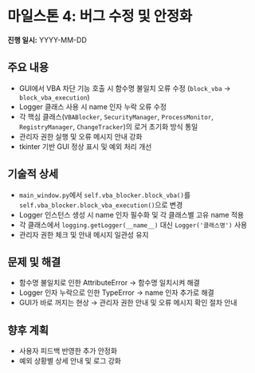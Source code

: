 # 마일스톤 4: 버그 수정 및 안정화

**진행 일시:** YYYY-MM-DD

## 주요 내용
- GUI에서 VBA 차단 기능 호출 시 함수명 불일치 오류 수정 (`block_vba` → `block_vba_execution`)
- Logger 클래스 사용 시 name 인자 누락 오류 수정
- 각 핵심 클래스(`VBABlocker`, `SecurityManager`, `ProcessMonitor`, `RegistryManager`, `ChangeTracker`)의 로거 초기화 방식 통일
- 관리자 권한 실행 및 오류 메시지 안내 강화
- tkinter 기반 GUI 정상 표시 및 예외 처리 개선

## 기술적 상세
- `main_window.py`에서 `self.vba_blocker.block_vba()`를 `self.vba_blocker.block_vba_execution()`으로 변경
- Logger 인스턴스 생성 시 name 인자 필수화 및 각 클래스별 고유 name 적용
- 각 클래스에서 `logging.getLogger(__name__)` 대신 `Logger('클래스명')` 사용
- 관리자 권한 체크 및 안내 메시지 일관성 유지

## 문제 및 해결
- 함수명 불일치로 인한 AttributeError → 함수명 일치시켜 해결
- Logger 인자 누락으로 인한 TypeError → name 인자 추가로 해결
- GUI가 바로 꺼지는 현상 → 관리자 권한 안내 및 오류 메시지 확인 절차 안내

## 향후 계획
- 사용자 피드백 반영한 추가 안정화
- 예외 상황별 상세 안내 및 로그 강화 